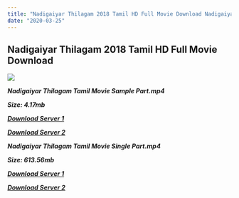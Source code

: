 ```yaml
---
title: "Nadigaiyar Thilagam 2018 Tamil HD Full Movie Download Nadigaiyar Thilagam Tamil HD Movie Download"
date: "2020-03-25"
---
```


## Nadigaiyar Thilagam 2018 Tamil HD Full Movie Download 

![](https://images.moviebuff.com/f09cb129-b3b1-4c7e-92b5-cdc10e236055?w=1000)

**_Nadigaiyar Thilagam Tamil Movie Sample Part.mp4_**

**_Size: 4.17mb_**

**_[Download Server 1](http://dl2.tamilsrcg.xyz/load/2018/Nadigaiyar{dd491190c7c44e72d5bc6265d8d28d52dc406d5dbea1734fee0f652b09d71bf7}20Thilagam/Nadigaiyar{dd491190c7c44e72d5bc6265d8d28d52dc406d5dbea1734fee0f652b09d71bf7}20Thilagam{dd491190c7c44e72d5bc6265d8d28d52dc406d5dbea1734fee0f652b09d71bf7}20HDRip/Nadigaiyar{dd491190c7c44e72d5bc6265d8d28d52dc406d5dbea1734fee0f652b09d71bf7}20Thilagam{dd491190c7c44e72d5bc6265d8d28d52dc406d5dbea1734fee0f652b09d71bf7}20704x300/Nadigaiyar{dd491190c7c44e72d5bc6265d8d28d52dc406d5dbea1734fee0f652b09d71bf7}20Thilagam{dd491190c7c44e72d5bc6265d8d28d52dc406d5dbea1734fee0f652b09d71bf7}20(2018){dd491190c7c44e72d5bc6265d8d28d52dc406d5dbea1734fee0f652b09d71bf7}20HDRip{dd491190c7c44e72d5bc6265d8d28d52dc406d5dbea1734fee0f652b09d71bf7}20Sample{dd491190c7c44e72d5bc6265d8d28d52dc406d5dbea1734fee0f652b09d71bf7}20HD.mp4)_**

**_[Download Server 2](http://dl2.tamilsrcg.xyz/load/2018/Nadigaiyar{dd491190c7c44e72d5bc6265d8d28d52dc406d5dbea1734fee0f652b09d71bf7}20Thilagam/Nadigaiyar{dd491190c7c44e72d5bc6265d8d28d52dc406d5dbea1734fee0f652b09d71bf7}20Thilagam{dd491190c7c44e72d5bc6265d8d28d52dc406d5dbea1734fee0f652b09d71bf7}20HDRip/Nadigaiyar{dd491190c7c44e72d5bc6265d8d28d52dc406d5dbea1734fee0f652b09d71bf7}20Thilagam{dd491190c7c44e72d5bc6265d8d28d52dc406d5dbea1734fee0f652b09d71bf7}20704x300/Nadigaiyar{dd491190c7c44e72d5bc6265d8d28d52dc406d5dbea1734fee0f652b09d71bf7}20Thilagam{dd491190c7c44e72d5bc6265d8d28d52dc406d5dbea1734fee0f652b09d71bf7}20(2018){dd491190c7c44e72d5bc6265d8d28d52dc406d5dbea1734fee0f652b09d71bf7}20HDRip{dd491190c7c44e72d5bc6265d8d28d52dc406d5dbea1734fee0f652b09d71bf7}20Sample{dd491190c7c44e72d5bc6265d8d28d52dc406d5dbea1734fee0f652b09d71bf7}20HD.mp4)_**

**_Nadigaiyar Thilagam Tamil Movie Single Part.mp4_**

**_Size: 613.56mb_**

**_[Download Server 1](http://dl2.tamilsrcg.xyz/load/2018/Nadigaiyar{dd491190c7c44e72d5bc6265d8d28d52dc406d5dbea1734fee0f652b09d71bf7}20Thilagam/Nadigaiyar{dd491190c7c44e72d5bc6265d8d28d52dc406d5dbea1734fee0f652b09d71bf7}20Thilagam{dd491190c7c44e72d5bc6265d8d28d52dc406d5dbea1734fee0f652b09d71bf7}20HDRip/Nadigaiyar{dd491190c7c44e72d5bc6265d8d28d52dc406d5dbea1734fee0f652b09d71bf7}20Thilagam{dd491190c7c44e72d5bc6265d8d28d52dc406d5dbea1734fee0f652b09d71bf7}20704x300/Nadigaiyar{dd491190c7c44e72d5bc6265d8d28d52dc406d5dbea1734fee0f652b09d71bf7}20Thilagam{dd491190c7c44e72d5bc6265d8d28d52dc406d5dbea1734fee0f652b09d71bf7}20(2018){dd491190c7c44e72d5bc6265d8d28d52dc406d5dbea1734fee0f652b09d71bf7}20HDRip{dd491190c7c44e72d5bc6265d8d28d52dc406d5dbea1734fee0f652b09d71bf7}20HD.mp4)_**

**_[Download Server 2](http://dl2.tamilsrcg.xyz/load/2018/Nadigaiyar{dd491190c7c44e72d5bc6265d8d28d52dc406d5dbea1734fee0f652b09d71bf7}20Thilagam/Nadigaiyar{dd491190c7c44e72d5bc6265d8d28d52dc406d5dbea1734fee0f652b09d71bf7}20Thilagam{dd491190c7c44e72d5bc6265d8d28d52dc406d5dbea1734fee0f652b09d71bf7}20HDRip/Nadigaiyar{dd491190c7c44e72d5bc6265d8d28d52dc406d5dbea1734fee0f652b09d71bf7}20Thilagam{dd491190c7c44e72d5bc6265d8d28d52dc406d5dbea1734fee0f652b09d71bf7}20704x300/Nadigaiyar{dd491190c7c44e72d5bc6265d8d28d52dc406d5dbea1734fee0f652b09d71bf7}20Thilagam{dd491190c7c44e72d5bc6265d8d28d52dc406d5dbea1734fee0f652b09d71bf7}20(2018){dd491190c7c44e72d5bc6265d8d28d52dc406d5dbea1734fee0f652b09d71bf7}20HDRip{dd491190c7c44e72d5bc6265d8d28d52dc406d5dbea1734fee0f652b09d71bf7}20HD.mp4)_**
